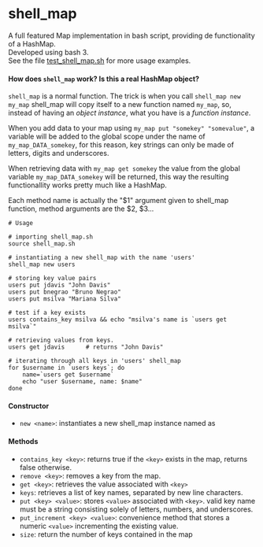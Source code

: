 # shell_map
A full featured Map implementation in bash script, providing de functionality of a HashMap.     
Developed using bash 3.   
See the file [test_shell_map.sh](https://github.com/bnegrao/shell_map/blob/master/test_shell_map.sh) for more usage examples.

#### How does `shell_map` work? Is this a real HashMap object?
`shell_map` is a normal function. The trick is when you call `shell_map new my_map` shell_map will copy itself to a new function named `my_map`, so, instead of having an *object instance*, what you have is a *function instance*.  

When you add data to your map using `my_map put "somekey" "somevalue"`, a variable will be added to the global scope under the name of `my_map_DATA_somekey`, for this reason, key strings can only be made of letters, digits and underscores.  

When retrieving data with `my_map get somekey` the value from the global variable `my_map_DATA_somekey` will be returned, this way the resulting functionallity works pretty much like a HashMap.  

Each method name is actually the "$1" argument given to shell_map function, method arguments are the $2, $3...

```
# Usage

# importing shell_map.sh
source shell_map.sh

# instantiating a new shell_map with the name 'users'
shell_map new users

# storing key value pairs
users put jdavis "John Davis"
users put bnegrao "Bruno Negrao" 
users put msilva "Mariana Silva"

# test if a key exists
users contains_key msilva && echo "msilva's name is `users get msilva`" 

# retrieving values from keys. 
users get jdavis      # returns "John Davis"

# iterating through all keys in 'users' shell_map 
for $username in `users keys`; do
	name=`users get $username`
	echo "user $username, name: $name"
done
```
#### Constructor
- `new <name>`: instantiates a new shell_map instance named as <name>
	
#### Methods
- `contains_key <key>`: returns true if the `<key>` exists in the map, returns false otherwise. 
- `remove <key>`: removes a key from the map. 
- `get <key>`: retrieves the value associated with `<key>`
- `keys`: retrieves a list of key names, separated by new line characters.
- `put <key> <value>`: stores `<value>` associated with `<key>`. valid key name must be a string consisting solely of letters, numbers, and underscores.
- `put_increment <key> <value>`: convenience method that stores a numeric `<value>` incrementing the existing value.
- `size`: return the number of keys contained in the map

